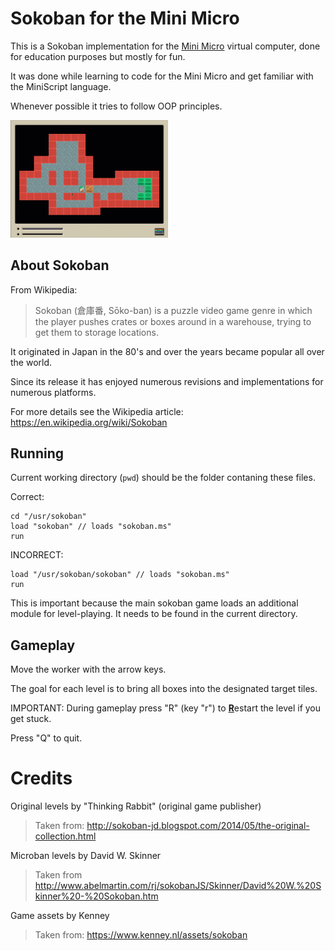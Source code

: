
# Sokoban for the Mini Micro

This is a Sokoban implementation for the [Mini Micro](https://miniscript.org/MiniMicro/index.html) virtual computer, done for education purposes but mostly for fun.

It was done while learning to code for the Mini Micro and get familiar with the MiniScript language.

Whenever possible it tries to follow OOP principles.

<img alt="Sokoban screenshot" src="./screenshot.png" width="50%" height="50%"/>

## About Sokoban

From Wikipedia:

> Sokoban (倉庫番, Sōko-ban) is a puzzle video game genre in which the player pushes crates or boxes around in a warehouse, trying to get them to storage locations. 

It originated in Japan in the 80's and over the years became popular all over the world.

Since its release it has enjoyed numerous revisions and implementations for numerous platforms.

For more details see the Wikipedia article: https://en.wikipedia.org/wiki/Sokoban

## Running

Current working directory (`pwd`) should be the folder contaning these files.

Correct:

```
cd "/usr/sokoban"
load "sokoban" // loads "sokoban.ms"
run
```

INCORRECT:

```
load "/usr/sokoban/sokoban" // loads "sokoban.ms"
run
```

This is important because the main sokoban game loads an additional module for level-playing. It needs to be found in the current directory.

## Gameplay

Move the worker with the arrow keys.

The goal for each level is to bring all boxes into the designated target tiles.

IMPORTANT: During gameplay press "R" (key "r") to <b><u>R</u></b>estart the level if you get stuck.

Press "Q" to quit.

# Credits

Original levels by "Thinking Rabbit" (original game publisher)

> Taken from: http://sokoban-jd.blogspot.com/2014/05/the-original-collection.html

Microban levels by David W. Skinner

> Taken from http://www.abelmartin.com/rj/sokobanJS/Skinner/David%20W.%20Skinner%20-%20Sokoban.htm

Game assets by Kenney

> Taken from: https://www.kenney.nl/assets/sokoban
